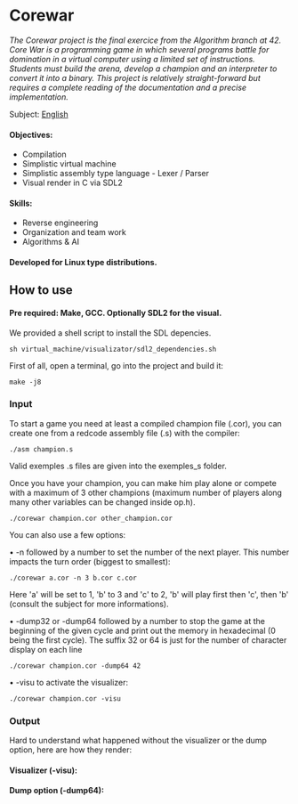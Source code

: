 # Corewar

*The Corewar project is the final exercice from the Algorithm branch at 42.
Core War is a programming game in which several programs battle for domination in a virtual computer using a limited set of instructions.
Students must build the arena, develop a champion and an interpreter to convert it into a binary.
This project is relatively straight-forward but requires a complete reading of the documentation and a precise implementation.*


Subject: [English](https://cdn.intra.42.fr/pdf/pdf/6250/corewar.fr.pdf)

#### Objectives:
- Compilation   
- Simplistic virtual machine  
- Simplistic assembly type language - Lexer / Parser
- Visual render in C via SDL2

#### Skills:
- Reverse engineering
- Organization and team work
- Algorithms & AI

#### Developed for Linux type distributions.  

## How to use

#### Pre required: Make, GCC. Optionally SDL2 for the visual.

We provided a shell script to install the SDL depencies.
```
sh virtual_machine/visualizator/sdl2_dependencies.sh
```

First of all, open a terminal, go into the project and build it:   
```  
make -j8
```

### Input

To start a game you need at least a compiled champion file (.cor), you can create one from a redcode assembly file (.s) with the compiler:
```  
./asm champion.s
```
Valid exemples .s files are given into the exemples_s folder.  

Once you have your champion, you can make him play alone or compete with a maximum of 3 other champions (maximum number of players along many other variables can be changed inside op.h).
```  
./corewar champion.cor other_champion.cor
```
You can also use a few options:

• -n followed by a number to set the number of the next player. 
This number impacts the turn order (biggest to smallest):
```  
./corewar a.cor -n 3 b.cor c.cor
```
Here 'a' will be set to 1, 'b' to 3 and 'c' to 2, 'b' will play first then 'c', then 'b' (consult the subject for more informations).  

• -dump32 or -dump64 followed by a number to stop the game at the beginning of the given cycle and print out the memory in hexadecimal (0 being the first cycle).
The suffix 32 or 64 is just for the number of character display on each line
```  
./corewar champion.cor -dump64 42
```
• -visu to activate the visualizer:
```  
./corewar champion.cor -visu
```

### Output

Hard to understand what happened without the visualizer or the dump option, here are how they render:

#### Visualizer (-visu):


#### Dump option (-dump64):

